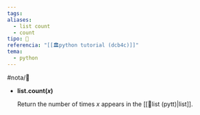 ```yaml
---
tags: 
aliases:
  - list count
  - count
tipo: 📑
referencia: "[[🏛️python tutorial (dcb4c)]]"
tema:
  - python
---
```


#nota/📑

- __list.count(_x_)__

	Return the number of times _x_ appears in the [[📑list (pytt)|list]].


 
 

